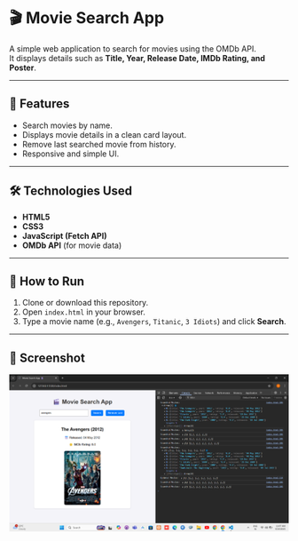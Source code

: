 # 🎬 Movie Search App

A simple web application to search for movies using the OMDb API.  
It displays details such as **Title, Year, Release Date, IMDb Rating, and Poster**.

---

## 🚀 Features
- Search movies by name.  
- Displays movie details in a clean card layout.  
- Remove last searched movie from history.  
- Responsive and simple UI.  

---

## 🛠️ Technologies Used
- **HTML5**  
- **CSS3**  
- **JavaScript (Fetch API)**  
- **OMDb API** (for movie data)

---


## 📂 How to Run
1. Clone or download this repository.  
2. Open `index.html` in your browser.  
3. Type a movie name (e.g., `Avengers`, `Titanic`, `3 Idiots`) and click **Search**.

---

  ## 📸 Screenshot

![App Screenshot](./images/screenshot.png)



